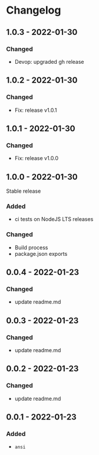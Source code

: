 # Changelog

## 1.0.3 - 2022-01-30

### Changed

- Devop: upgraded gh release

## 1.0.2 - 2022-01-30

### Changed

- Fix: release v1.0.1

## 1.0.1 - 2022-01-30

### Changed

- Fix: release v1.0.0

## 1.0.0 - 2022-01-30

Stable release

### Added

- ci tests on NodeJS LTS releases

### Changed

- Build process
- package.json exports

## 0.0.4 - 2022-01-23

### Changed

- update readme.md

## 0.0.3 - 2022-01-23

### Changed

- update readme.md

## 0.0.2 - 2022-01-23

### Changed

- update readme.md

## 0.0.1 - 2022-01-23

### Added

- `ansi`
